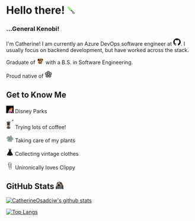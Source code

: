 # Hello there! <img src="./assets/lightsaber.png" width="20px">
### ...General Kenobi!

I'm Catherine!  I am currently an Azure DevOps software engineer at  <img src="./assets/github.png" width="20px">.  I usually focus on backend development, but have worked across the stack.

Graduate of <img src="./assets/rit.png" width="20px"> with a B.S. in Software Engineering.

Proud native of <img src="./assets/roc.jpg" width="20px">

## Get to Know Me
<img src="./assets/cinderella.gif" width="20px"> Disney Parks

<img src="./assets/coffee-grinder.jpg" width="20px"> Trying lots of coffee!

<img src="./assets/succulent.png" width="20px"> Taking care of my plants

<img src="./assets/black-dress-2.png" width="20px"> Collecting vintage clothes

<img src="./assets/clippy.png" width="20px"> Unironically loves Clippy


## GitHub Stats <img src="./assets/porg.png" width="20px">

[![CatherineOsadciw's github stats](https://github-readme-stats.vercel.app/api?username=CatherineOsadciw&count_private=true&show_icons=true&theme=cobalt&include_all_commits=true)](https://github.com/CatherineOsadciw/github-readme-stats)

[![Top Langs](https://github-readme-stats.vercel.app/api/top-langs/?username=CatherineOsadciw&count_private=true&theme=cobalt)](https://github.com/CatherineOsadciw/github-readme-stats)

<!--
**CatherineOsadciw/CatherineOsadciw** is a ✨ _special_ ✨ repository because its `README.md` (this file) appears on your GitHub profile.

Here are some ideas to get you started:

- 🔭 I’m currently working on ...
- 🌱 I’m currently learning ...
- 👯 I’m looking to collaborate on ...
- 🤔 I’m looking for help with ...
- 💬 Ask me about ...
- 📫 How to reach me: ...
- 😄 Pronouns: ...
- ⚡ Fun fact: ...
-->
